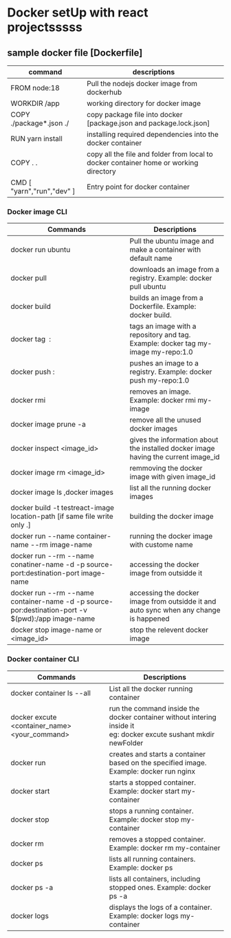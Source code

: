 # Docker setUp with react projectsssss
## sample docker file [Dockerfile]

command | descriptions
--- | ---
FROM node:18 | Pull the nodejs docker image from dockerhub
WORKDIR /app  | working directory for docker image
COPY ./package*.json ./ | copy package file into docker [package.json and package.lock.json]
RUN yarn install | installing required dependencies into the docker container
COPY . .  | copy all the file and folder from local to docker container home or working directory
CMD [ "yarn","run","dev" ]  | Entry point for docker container 


### Docker image CLI
Commands | Descriptions 
--- | ---
docker run ubuntu | Pull the ubuntu image and make a container with default name
docker pull <image> | downloads an image from a registry. Example: docker pull ubuntu
docker build <path> | builds an image from a Dockerfile. Example: docker build.
docker tag <image> <repository>:<tag> | tags an image with a repository and tag. Example: docker tag my-image my-repo:1.0
docker push <repository>:<tag> | pushes an image to a registry. Example: docker push my-repo:1.0
docker rmi <image> | removes an image. Example: docker rmi my-image
docker image prune -a | remove all the unused docker images
docker inspect <image_id> | gives the information about the installed docker image having the current image_id
docker image rm <image_id> | remmoving the docker image with given image_id
docker image ls ,docker images | list all the running docker images
docker build -t testreact-image location-path  [if same file write only .] | building the docker image
docker run --name  container-name --rm image-name | running the docker image with custome name
docker run --rm --name conatiner-name -d -p source-port:destination-port image-name | accessing the docker image from outsidde it
docker run --rm --name container-name -d -p source-por:destination-port -v $(pwd):/app image-name |  accessing the docker image from outsidde it and auto sync when any change is happened
docker stop image-name or <image_id> | stop the relevent docker image



### Docker container CLI
Commands | Descriptions 
--- | ---
docker container ls --all | List all the docker running container
docker excute <container_name> <your_command> | run the command inside the docker container without intering inside it<br>eg: docker excute sushant mkdir newFolder
docker run <image> | creates and starts a container based on the specified image. Example: docker run nginx
docker start <container> | starts a stopped container. Example: docker start my-container
docker stop <container> | stops a running container. Example: docker stop my-container
docker rm <container> |  removes a stopped container. Example: docker rm my-container 
docker ps | lists all running containers. Example: docker ps
docker ps -a | lists all containers, including stopped ones. Example: docker ps -a
docker logs <container> | displays the logs of a container. Example: docker logs my-container










